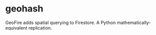 # geohash
GeoFire adds spatial querying to Firestore. A Python mathematically-equivalent replication.
